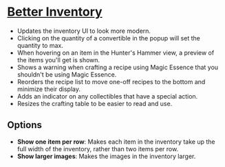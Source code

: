 # [Better Inventory](https://www.mousehuntgame.com/preferences.php?tab=mousehunt-improved-settings#mousehunt-improved-settings-better-better-inventory)

- Updates the inventory UI to look more modern.
- Clicking on the quantity of a convertible in the popup will set the quantity to max.
- When hovering on an item in the Hunter's Hammer view, a preview of the items you'll get is shown.
- Shows a warning when crafting a recipe using Magic Essence that you shouldn't be using Magic Essence.
- Reorders the recipe list to move one-off recipes to the bottom and minimize their display.
- Adds an indicator on any collectibles that have a special action.
- Resizes the crafting table to be easier to read and use.

## Options

- **Show one item per row**: Makes each item in the inventory take up the full width of the inventory, rather than two items per row.
- **Show larger images**: Makes the images in the inventory larger.
